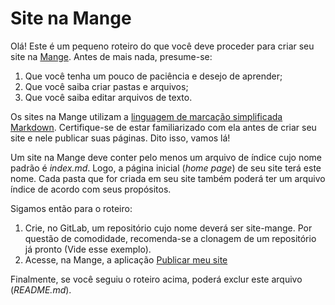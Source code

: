 # Site na Mange

Olá! Este é um pequeno roteiro do que você deve proceder para criar seu site na [Mange](https://mange.ifrn.edu.br/site/). Antes de mais nada, presume-se:

1. Que você tenha um pouco de paciência e desejo de aprender;
2. Que você saiba criar pastas e arquivos;
3. Que você saiba editar arquivos de texto.

Os sites na Mange utilizam a [linguagem de marcação simplificada Markdown](https://mange.ifrn.edu.br/doc/markdown). Certifique-se de estar familiarizado com ela antes de criar seu site e nele publicar suas páginas. Dito isso, vamos lá!

Um site na Mange deve conter pelo menos um arquivo de índice cujo nome padrão é *index.md*. Logo, a página inicial (*home page*) de seu site terá este nome. Cada pasta que for criada em seu site também poderá ter um arquivo índice de acordo com seus propósitos.

Sigamos então para o roteiro:

1. Crie, no GitLab, um repositório cujo nome deverá ser site-mange. Por questão de comodidade, recomenda-se a clonagem de um repositório já pronto (Vide esse exemplo).
2. Acesse, na Mange, a aplicação [Publicar meu site](https://mange.ifrn.edu.br/app/manga/site/)

Finalmente, se você seguiu o roteiro acima, poderá exclur este arquivo (*README.md*).

